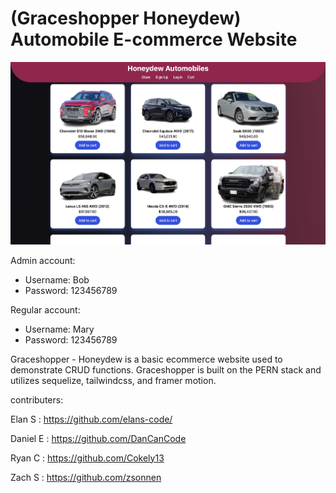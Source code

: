 # (Graceshopper Honeydew) Automobile E-commerce Website

![Honeydew Automobiles](./public/honeydew-desktop.png)

Admin account:
 - Username: Bob
 - Password: 123456789

Regular account: 
 - Username: Mary
 - Password: 123456789

Graceshopper - Honeydew is a basic ecommerce website used to demonstrate CRUD functions. Graceshopper is built on the PERN stack and utilizes sequelize, tailwindcss, and framer motion.

contributers:

Elan S : https://github.com/elans-code/

Daniel E : https://github.com/DanCanCode

Ryan C : https://github.com/Cokely13

Zach S : https://github.com/zsonnen
